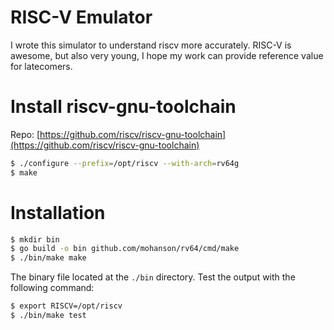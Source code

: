 # RISC-V Emulator

I wrote this simulator to understand riscv more accurately. RISC-V is awesome, but also very young, I hope my work can provide reference value for latecomers.

# Install riscv-gnu-toolchain

Repo: [https://github.com/riscv/riscv-gnu-toolchain](https://github.com/riscv/riscv-gnu-toolchain)

```sh
$ ./configure --prefix=/opt/riscv --with-arch=rv64g
$ make
```

# Installation

```sh
$ mkdir bin
$ go build -o bin github.com/mohanson/rv64/cmd/make
$ ./bin/make make
```

The binary file located at the `./bin` directory. Test the output with the following command:

```sh
$ export RISCV=/opt/riscv
$ ./bin/make test
```
